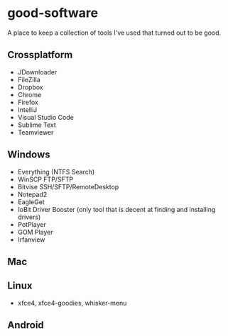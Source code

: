 # good-software
A place to keep a collection of tools I've used that turned out to be good.

## Crossplatform
- JDownloader
- FileZilla
- Dropbox
- Chrome
- Firefox
- IntelliJ
- Visual Studio Code
- Sublime Text
- Teamviewer

## Windows
- Everything (NTFS Search)
- WinSCP FTP/SFTP
- Bitvise SSH/SFTP/RemoteDesktop
- Notepad2
- EagleGet
- IoBit Driver Booster (only tool that is decent at finding and installing drivers)
- PotPlayer
- GOM Player
- Irfanview

## Mac

## Linux
- xfce4, xfce4-goodies, whisker-menu

## Android
